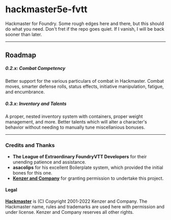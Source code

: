 # hackmaster5e-fvtt

Hackmaster for Foundry. Some rough edges here and there, but this should do what you need. Don't fret if the repo goes quiet. If I vanish, I will be back sooner than later.

----
## Roadmap

##### 0.2.x: Combat Competency
Better support for the various particulars of combat in Hackmaster. Combat moves, smarter defense rolls, status effects, initiative manipulation, fatigue, and encumbrance.

##### 0.3.x: Inventory and Talents
A proper, nested inventory system with containers, proper weight management, and more. Better talents which will alter a character's behavior without needing to manually tune miscellanious bonuses.

----
### Credits and Thanks
- **The League of Extraordinary FoundryVTT Developers** for their unending patience and assistance.
- **asacolips** for his excellent Boilerplate system, which provided the initial bones for this one.
- **[Kenzer and Company](https://kenzerco.com/)** for granting permission to undertake this project.

#### Legal
**[Hackmaster](https://kenzerco.com/hackmaster/)** is (C) Copyright 2001-2022 Kenzer and Company.  The Hackmaster name, rules and trademarks are used here with permission and under license.  Kenzer and Company reserves all other rights.
